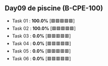 ## Day09 de piscine (B-CPE-100)

- Task 01 : **100.0%** [:green_square::green_square::green_square::green_square::green_square:]
- Task 02 : **100.0%** [:green_square::green_square::green_square::green_square::green_square:]
- Task 03 : **0.0%** [:red_square::red_square::red_square::red_square::red_square:]
- Task 04 : **0.0%** [:red_square::red_square::red_square::red_square::red_square:]
- Task 05 : **0.0%** [:red_square::red_square::red_square::red_square::red_square:]
- Task 06 : **0.0%** [:red_square::red_square::red_square::red_square::red_square:]
